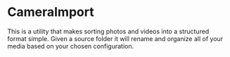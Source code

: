 # CameraImport
This is a utility that makes sorting photos and videos into a structured format simple. Given a source folder it will rename and organize all of your media based on your chosen configuration.
